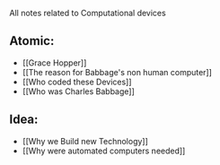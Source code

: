 All notes related to Computational devices

## Atomic:
- [[Grace Hopper]]
- [[The reason for Babbage's non human computer]]
- [[Who coded these Devices]]
- [[Who was Charles Babbage]]

## Idea:
- [[Why we Build new Technology]]
- [[Why were automated computers needed]]